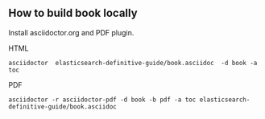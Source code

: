 How to build book locally
----

Install asciidoctor.org and PDF plugin.
 
HTML
```
asciidoctor  elasticsearch-definitive-guide/book.asciidoc  -d book -a toc
```
 
PDF
```
asciidoctor -r asciidoctor-pdf -d book -b pdf -a toc elasticsearch-definitive-guide/book.asciidoc
```
